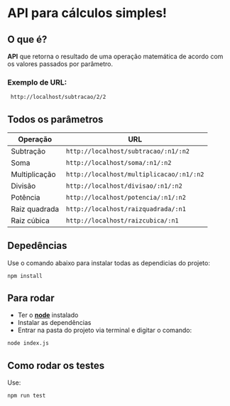 # API para cálculos simples!

## O que é?
**API** que retorna o resultado de uma operação matemática de acordo com os valores passados por parâmetro.

### Exemplo de URL: 
```md
 http://localhost/subtracao/2/2
 ```
## Todos os parâmetros
|Operação|URL|
|-|-|
|Subtração|`http://localhost/subtracao/:n1/:n2`|
|Soma|`http://localhost/soma/:n1/:n2`|
|Multiplicação|`http://localhost/multiplicacao/:n1/:n2`|
|Divisão|`http://localhost/divisao/:n1/:n2`|
|Potência|`http://localhost/potencia/:n1/:n2`|
|Raiz quadrada|`http://localhost/raizquadrada/:n1`|
|Raiz cúbica|`http://localhost/raizcubica/:n1`|

 ## Depedências
 Use o comando abaixo para instalar todas as dependicias do projeto: 
```md
npm install
```
 ## Para rodar

- Ter o [**node**](https://nodejs.org/en/) instalado
- Instalar as dependências
- Entrar na pasta do projeto via terminal e digitar o comando:
 ```md
 node index.js
 ```

## Como rodar os testes
Use:
```md
npm run test
```
 
 
